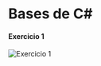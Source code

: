 # Bases de C#


#### Exercicio 1

![Exercicio 1](https://cdn.discordapp.com/attachments/1021375162836328510/1081223306314780732/image.png)